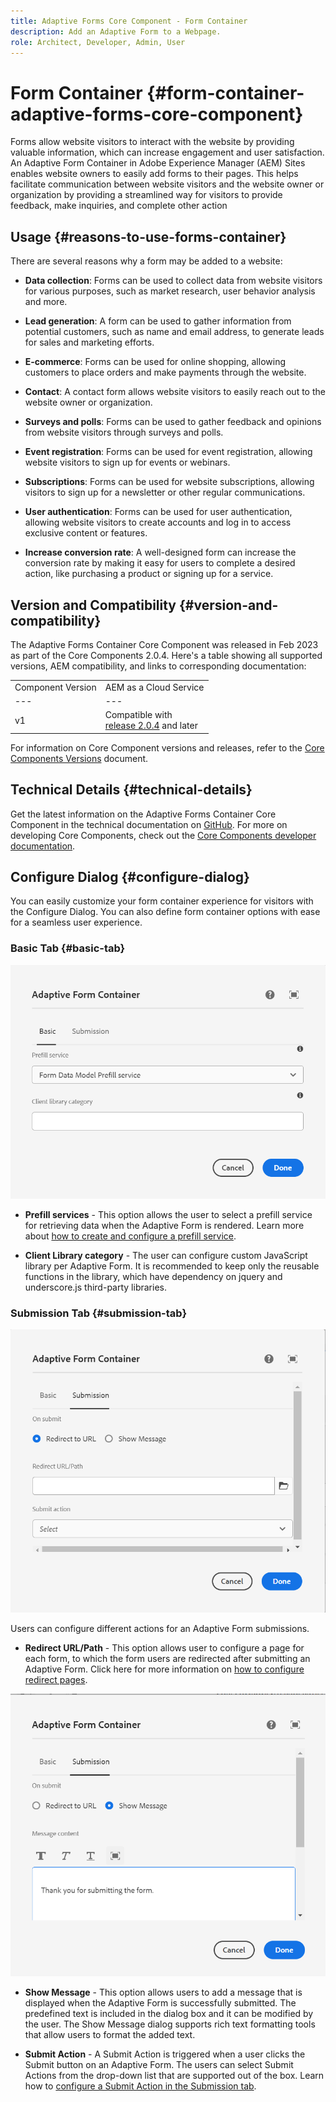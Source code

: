 ```yaml
---
title: Adaptive Forms Core Component - Form Container
description: Add an Adaptive Form to a Webpage.
role: Architect, Developer, Admin, User
---
```


# Form Container {#form-container-adaptive-forms-core-component}

Forms allow website visitors to interact with the website by providing valuable information, which can increase engagement and user satisfaction. An Adaptive Form Container in Adobe Experience Manager (AEM) Sites enables website owners to easily add forms to their pages. This helps facilitate communication between website visitors and the website owner or organization by providing a streamlined way for visitors to provide feedback, make inquiries, and complete other action

## Usage {#reasons-to-use-forms-container}

There are several reasons why a form may be added to a website:

*   **Data collection**: Forms can be used to collect data from website visitors for various purposes, such as market research, user behavior analysis and more.

*   **Lead generation**: A form can be used to gather information from potential customers, such as name and email address, to generate leads for sales and marketing efforts.

*   **E-commerce**: Forms can be used for online shopping, allowing customers to place orders and make payments through the website.

*   **Contact**: A contact form allows website visitors to easily reach out to the website owner or organization.

*   **Surveys and polls**: Forms can be used to gather feedback and opinions from website visitors through surveys and polls.

*   **Event registration**: Forms can be used for event registration, allowing website visitors to sign up for events or webinars.

*   **Subscriptions**: Forms can be used for website subscriptions, allowing visitors to sign up for a newsletter or other regular communications.

*   **User authentication**: Forms can be used for user authentication, allowing website visitors to create accounts and log in to access exclusive content or features.

*   **Increase conversion rate**: A well-designed form can increase the conversion rate by making it easy for users to complete a desired action, like purchasing a product or signing up for a service.


## Version and Compatibility {#version-and-compatibility}

The Adaptive Forms Container Core Component was released in Feb 2023 as part of the Core Components 2.0.4. Here's a table showing all supported versions, AEM compatibility, and links to corresponding documentation:

|||
|---|---|
|Component Version|AEM as a Cloud Service|
|--- |--- |
|v1|Compatible with<br>[release 2.0.4](/help/versions.md) and later|Compatible|Compatible|

For information on Core Component versions and releases, refer to the [Core Components Versions](/help/versions.md) document.

<!-- ## Sample Component Output {#sample-component-output}

To experience the Accordion Component as well as see examples of its configuration options as well as HTML and JSON output, visit the [Component Library](https://adobe.com/go/aem_cmp_library_accordion). -->

## Technical Details {#technical-details}

Get the latest information on the Adaptive Forms Container Core Component in the technical documentation on [GitHub](https://github.com/adobe/aem-core-forms-components/tree/master/ui.af.apps/src/main/content/jcr_root/apps/core/fd/components/form/container/v1/container). For more on developing Core Components, check out the [Core Components developer documentation](/help/developing/overview.md).

## Configure Dialog {#configure-dialog}

You can easily customize your form container experience for visitors with the Configure Dialog. You can also define form container options with ease for a seamless user experience.

### Basic Tab {#basic-tab}

![Basic tab](/help/adaptive-forms/assets/formcontainer_basictab.png)

* **Prefill services** - This option allows the user to select a prefill service for retrieving data when the Adaptive Form is rendered. Learn more about [how to create and configure a prefill service](https://experienceleague.adobe.com/docs/experience-manager-cloud-service/content/forms/create-an-adaptive-form/prepopulate-adaptive-form-fields.html?lang=en#aem-forms-custom-prefill-service).


*   **Client Library category** - The user can configure custom JavaScript library per Adaptive Form. It is recommended to keep only the reusable functions in the library, which have dependency on jquery and underscore.js third-party libraries.

### Submission Tab {#submission-tab}

![Submission tab](/help/adaptive-forms/assets/formcontainer_submissiontab.png)

Users can configure different actions for an Adaptive Form submissions. 

* **Redirect URL/Path** - This option allows user to configure a page for each form, to which the form users are redirected after submitting an Adaptive Form. Click here for more information on [how to configure redirect pages](https://experienceleague.adobe.com/docs/experience-manager-cloud-service/content/forms/create-an-adaptive-form/configure-submit-actions-and-metadata-submission/configuring-redirect-page.html).

![Show Message tab](/help/adaptive-forms/assets/formconatiner_showmessage.png)

*   **Show Message** - This option allows users to add a message that is displayed when the Adaptive Form is successfully submitted. The predefined text is included in the dialog box and it can be modified by the user. The Show Message dialog supports rich text formatting tools that allow users to format the added text.

*   **Submit Action** - A Submit Action is triggered when a user clicks the Submit button on an Adaptive Form. The users can select Submit Actions from the drop-down list that are supported out of the box. Learn how to [configure a Submit Action in the Submission tab](https://experienceleague.adobe.com/docs/experience-manager-cloud-service/content/forms/create-an-adaptive-form/configure-submit-actions-and-metadata-submission/configuring-submit-actions.html#supporting-custom-functions-in-validation-expressions-br).




